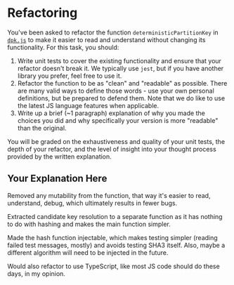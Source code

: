 # Refactoring

You've been asked to refactor the function `deterministicPartitionKey` in [`dpk.js`](dpk.js) to make it easier to read and understand without changing its functionality. For this task, you should:

1. Write unit tests to cover the existing functionality and ensure that your refactor doesn't break it. We typically use `jest`, but if you have another library you prefer, feel free to use it.
2. Refactor the function to be as "clean" and "readable" as possible. There are many valid ways to define those words - use your own personal definitions, but be prepared to defend them. Note that we do like to use the latest JS language features when applicable.
3. Write up a brief (~1 paragraph) explanation of why you made the choices you did and why specifically your version is more "readable" than the original.

You will be graded on the exhaustiveness and quality of your unit tests, the depth of your refactor, and the level of insight into your thought process provided by the written explanation.

## Your Explanation Here

Removed any mutability from the function, that way it's easier to read, understand, debug, which ultimately results in fewer bugs.

Extracted candidate key resolution to a separate function as it has nothing to do with hashing and makes the main function simpler.

Made the hash function injectable, which makes testing simpler (reading failed test messages, mostly) and avoids testing SHA3 itself.
Also, maybe a different algorithm will need to be injected in the future.

Would also refactor to use TypeScript, like most JS code should do these days, in my opinion.
